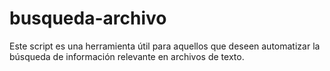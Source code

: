 # busqueda-archivo
Este script es una herramienta útil para aquellos que deseen automatizar la búsqueda de información relevante en archivos de texto.
